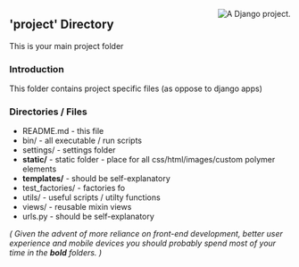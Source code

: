 <a href="http://www.djangoproject.com/" ><img src="https://www.djangoproject.com/m/img/badges/djangoproject120x25.gif" border="0" alt="A Django project." title="A Django project." style="float: right;" /></a>

## 'project' Directory 

This is your main project folder

### Introduction
This folder contains project specific files (as oppose to django apps)

### Directories / Files

* README.md            - this file
* bin/                 - all executable / run scripts
* settings/            - settings folder
* __static/__          - static folder - place for all css/html/images/custom polymer elements
* __templates/__       - should be self-explanatory 
* test_factories/      - factories fo
* utils/               - useful scripts / utilty functions
* views/               - reusable mixin views
* urls.py              - should be self-explanatory 

*( Given the advent of more reliance on front-end development, better user experience and mobile devices you should probably spend most of your time in the __bold__ folders. )*

